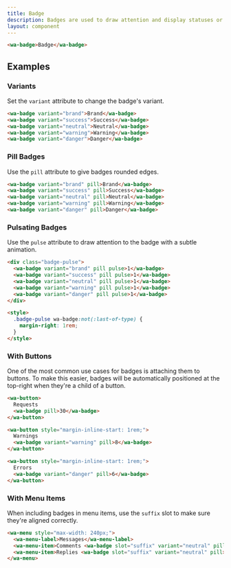 ```yaml
---
title: Badge
description: Badges are used to draw attention and display statuses or counts.
layout: component
---
```


```html {.example}
<wa-badge>Badge</wa-badge>
```

## Examples

### Variants

Set the `variant` attribute to change the badge's variant.

```html {.example}
<wa-badge variant="brand">Brand</wa-badge>
<wa-badge variant="success">Success</wa-badge>
<wa-badge variant="neutral">Neutral</wa-badge>
<wa-badge variant="warning">Warning</wa-badge>
<wa-badge variant="danger">Danger</wa-badge>
```

### Pill Badges

Use the `pill` attribute to give badges rounded edges.

```html {.example}
<wa-badge variant="brand" pill>Brand</wa-badge>
<wa-badge variant="success" pill>Success</wa-badge>
<wa-badge variant="neutral" pill>Neutral</wa-badge>
<wa-badge variant="warning" pill>Warning</wa-badge>
<wa-badge variant="danger" pill>Danger</wa-badge>
```

### Pulsating Badges

Use the `pulse` attribute to draw attention to the badge with a subtle animation.

```html {.example}
<div class="badge-pulse">
  <wa-badge variant="brand" pill pulse>1</wa-badge>
  <wa-badge variant="success" pill pulse>1</wa-badge>
  <wa-badge variant="neutral" pill pulse>1</wa-badge>
  <wa-badge variant="warning" pill pulse>1</wa-badge>
  <wa-badge variant="danger" pill pulse>1</wa-badge>
</div>

<style>
  .badge-pulse wa-badge:not(:last-of-type) {
    margin-right: 1rem;
  }
</style>
```

### With Buttons

One of the most common use cases for badges is attaching them to buttons. To make this easier, badges will be automatically positioned at the top-right when they're a child of a button.

```html {.example}
<wa-button>
  Requests
  <wa-badge pill>30</wa-badge>
</wa-button>

<wa-button style="margin-inline-start: 1rem;">
  Warnings
  <wa-badge variant="warning" pill>8</wa-badge>
</wa-button>

<wa-button style="margin-inline-start: 1rem;">
  Errors
  <wa-badge variant="danger" pill>6</wa-badge>
</wa-button>
```

### With Menu Items

When including badges in menu items, use the `suffix` slot to make sure they're aligned correctly.

```html {.example}
<wa-menu style="max-width: 240px;">
  <wa-menu-label>Messages</wa-menu-label>
  <wa-menu-item>Comments <wa-badge slot="suffix" variant="neutral" pill>4</wa-badge></wa-menu-item>
  <wa-menu-item>Replies <wa-badge slot="suffix" variant="neutral" pill>12</wa-badge></wa-menu-item>
</wa-menu>
```
